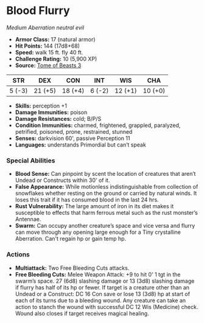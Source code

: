 # Blood Flurry

*Medium* *Aberration* *neutral evil*

- **Armor Class:** 17 (natural armor)
- **Hit Points:** 144 (17d8+68)
- **Speed:** walk 15 ft. fly 40 ft.
- **Challenge Rating:** 10 (5,900 XP)
- **Source:** [Tome of Beasts 3](https://koboldpress.com/kpstore/product/tome-of-beasts-2-for-5th-edition/)

| STR | DEX | CON | INT | WIS | CHA |
| --- | --- | --- | --- | --- | --- |
| 5 (-3) | 21 (+5) | 18 (+4) | 6 (-2) | 12 (+1) | 10 (+0) |

- **Skills:** perception +1
- **Damage Immunities:** poison
- **Damage Resistances:** cold; B/P/S
- **Condition Immunities:** charmed, frightened, grappled, paralyzed, petrified, poisoned, prone, restrained, stunned
- **Senses:** darkvision 60', passive Perception 11
- **Languages:** understands Primordial but can’t speak
### Special Abilities
- **Blood Sense:** Can pinpoint by scent the location of creatures that aren’t Undead or Constructs within 30' of it.
- **False Appearance:** While motionless indistinguishable from collection of snowflakes whether resting on the ground or carried by natural winds. It loses this trait if it has consumed blood in the last 24 hrs. 
- **Rust Vulnerability:** The large amount of iron in its diet makes it susceptible to effects that harm ferrous metal such as the rust monster’s Antennae.
- **Swarm:** Can occupy another creature’s space and vice versa and flurry can move through any opening large enough for a Tiny crystalline Aberration. Can't regain hp or gain temp hp.
### Actions
- **Multiattack:** Two Free Bleeding Cuts attacks.
- **Free Bleeding Cuts:** Melee Weapon Attack: +9 to hit 0' 1 tgt in the swarm’s space. 27 (6d8) slashing damage or 13 (3d8) slashing damage if flurry has half of its hp or fewer. If target is a creature other than an Undead or a Construct: DC 16 Con save or lose 13 (3d8) hp at start of each of its turns due to a bleeding wound. Any creature can take an action to stanch the wound with successful DC 12 Wis (Medicine) check. Wound also closes if target receives magical healing.
